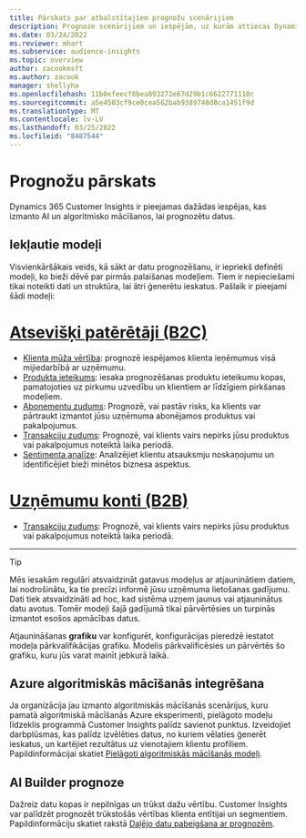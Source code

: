 ```yaml
---
title: Pārskats par atbalstītajiem prognožu scenārijiem
description: Prognoze scenārijiem un iespējām, uz kurām attiecas Dynamics 365 Customer Insights pieteikums.
ms.date: 03/24/2022
ms.reviewer: mhart
ms.subservice: audience-insights
ms.topic: overview
author: zacookmsft
ms.author: zacook
manager: shellyha
ms.openlocfilehash: 11b0efeecf8bea893272e67d29b1c6622771110c
ms.sourcegitcommit: a5e4503cf9ce0cea562bab9389748d8ca1451f9d
ms.translationtype: MT
ms.contentlocale: lv-LV
ms.lasthandoff: 03/25/2022
ms.locfileid: "8487544"
---
```

# <a name="predictions-overview"></a>Prognožu pārskats

Dynamics 365 Customer Insights ir pieejamas dažādas iespējas, kas izmanto AI un algoritmisko mācīšanos, lai prognozētu datus. 

## <a name="out-of-box-models"></a>Iekļautie modeļi

Visvienkāršākais veids, kā sākt ar datu prognozēšanu, ir iepriekš definēti modeļi, ko bieži dēvē par pirmās palaišanas modeļiem. Tiem ir nepieciešami tikai noteikti dati un struktūra, lai ātri ģenerētu ieskatus. Pašlaik ir pieejami šādi modeļi: 

# <a name="individual-consumers-b-to-c"></a>[Atsevišķi patērētāji (B2C)](#tab/b2c)

- [Klienta mūža vērtība](predict-customer-lifetime-value.md): prognozē iespējamos klienta ieņēmumus visā mijiedarbībā ar uzņēmumu.
- [Produkta ieteikums](predict-product-recommendation.md): iesaka prognozēšanas produktu ieteikumu kopas, pamatojoties uz pirkumu uzvedību un klientiem ar līdzīgiem pirkšanas modeļiem.
- [Abonementu zudums](predict-subscription-churn.md): Prognozē, vai pastāv risks, ka klients var pārtraukt izmantot jūsu uzņēmuma abonējamos produktus vai pakalpojumus.
- [Transakciju zudums](predict-transactional-churn.md): Prognozē, vai klients vairs nepirks jūsu produktus vai pakalpojumus noteiktā laika periodā.
- [Sentimenta analīze](sentiment-analysis.md): Analizējiet klientu atsauksmju noskaņojumu un identificējiet bieži minētos biznesa aspektus.

# <a name="business-accounts-b-to-b"></a>[Uzņēmumu konti (B2B)](#tab/b2b)

- [Transakciju zudums](predict-transactional-churn.md): Prognozē, vai klients vairs nepirks jūsu produktus vai pakalpojumus noteiktā laika periodā.

---

> [!TIP]
> Mēs iesakām regulāri atsvaidzināt gatavus modeļus ar atjauninātiem datiem, lai nodrošinātu, ka tie precīzi informē jūsu uzņēmuma lietošanas gadījumu. Dati tiek atsvaidzināti ad hoc, kad sistēma uzņem jaunus vai atjauninātus datu avotus. Tomēr modeļi šajā gadījumā tikai pārvērtēsies un turpinās izmantot esošos apmācības datus.
> 
> Atjaunināšanas **grafiku** var konfigurēt, konfigurācijas pieredzē iestatot modeļa pārkvalifikācijas grafiku. Modelis pārkvalificēsies un pārvērtēs šo grafiku, kuru jūs varat mainīt jebkurā laikā.


## <a name="azure-machine-learning-integration"></a>Azure algoritmiskās mācīšanās integrēšana

Ja organizācija jau izmanto algoritmiskās mācīšanās scenārijus, kuru pamatā algoritmiskā mācīšanās Azure eksperimenti, pielāgoto modeļu līdzeklis programmā Customer Insights palīdz savienot punktus. Izveidojiet darbplūsmas, kas palīdz izvēlēties datus, no kuriem vēlaties ģenerēt ieskatus, un kartējiet rezultātus uz vienotajiem klientu profiliem. Papildinformācijai skatiet [Pielāgoti algoritmiskās mācīšanās modeļi](custom-models.md).

## <a name="ai-builder-prediction"></a>AI Builder prognoze

Dažreiz datu kopas ir nepilnīgas un trūkst dažu vērtību. Customer Insights var palīdzēt prognozēt trūkstošās vērtības klienta entītijai un segmentiem. Papildinformāciju skatiet rakstā [Daļējo datu pabeigšana ar prognozēm](predictions.md).
